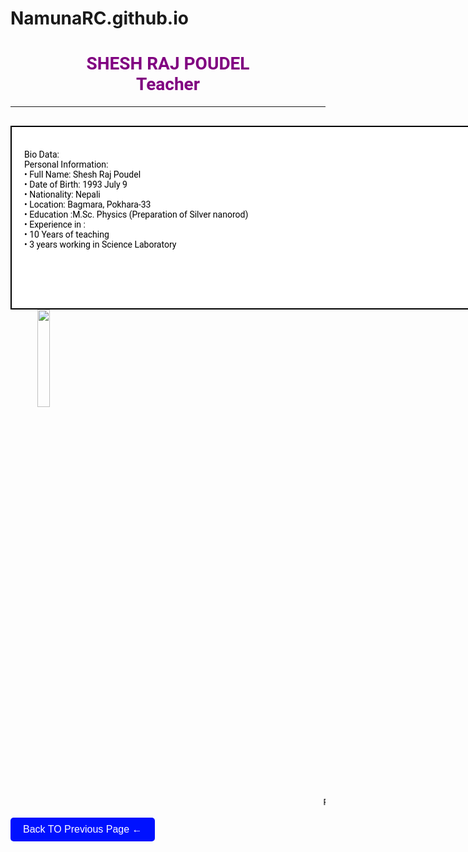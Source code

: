 # NamunaRC.github.io
<html>
<head>
<title>Shesh Raj Poudel bio</title>
<style type="text/css">
       .Mechi 
             {
             float:left;
            width:20%
        }
    .box {
       position:center;
        width: 700px;
        height: 250px;
        background-color:#ffffff;
        border: 2px solid #000000;
        padding: 20px;
        color: #000;
        text-align: left;
        float:right 

    }
.hari{
        float:left;
        text-align:bottom;
         position:bottom;
     }
     .body{
        background: #636262;
     }
     </style>
</head>         
<body>
<font align="center" face="Roboto" color="Purple"><h1>SHESH RAJ POUDEL <br>Teacher<br></h1> <hr>
<br>    
<div class="box"><br>
Bio Data:<br> 
<font align="left">
Personal Information:<br>
•   Full Name: Shesh Raj Poudel<br>
•   Date of Birth: 1993 July 9<br>
•   Nationality: Nepali <br>
•   Location: Bagmara, Pokhara-33<br>
•      Education :M.Sc. Physics (Preparation of Silver nanorod)<br>
•      Experience in :<br>
• 10 Years of teaching <br>
• 3 years working in Science Laboratory
</font>        
</div>
<div>
<img class="Mechi" src="2.jpg" width="180px" align="right">
</div>
<br><br><br>
<marquee><font class="hari" color="Black" Face="arial"text-align="bottom"> For more information contact on us in gmail-poudelsheshu@gmail.com ,FB-Shesh Raj Poudel or on Contact no.9846221184</font></marquee> </font>
<br><br>
<style>

    .rotate-button-container {
        position: relative;
    }

    .rotate-button {
        background-color: #0011ff;
        color: #fff;
        border: none;
        padding: 10px 20px;
        font-size: 16px;
        cursor: pointer;
        border-radius: 5px;
        transition: transform 0.5s ease-in-out;
    }

    .rotate-button:hover {
        transform: rotate(360deg);
    }
</style>
<a href="https://sudeepdeve.github.io/projectabout/">
<div class="rotate-button-container">
    <button class="rotate-button">Back TO Previous Page ←</button>
</div>
</a>
</body>
</html>


